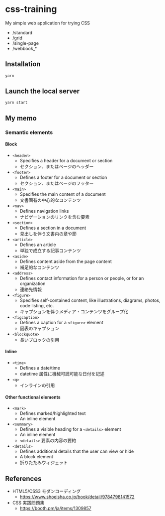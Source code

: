 # css-training

My simple web application for trying CSS

- /standard
- /grid
- /single-page
- /webbook_*

## Installation

```bash
yarn
```

## Launch the local server

```bash
yarn start
```

## My memo

### Semantic elements

#### Block

- `<header>`
  - Specifies a header for a document or section
  - セクション、またはページのヘッダー
- `<footer>`
  - Defines a footer for a document or section
  - セクション、またはページのフッター
- `<main>`
  - Specifies the main content of a document
  - 文書固有の中心的なコンテンツ
- `<nav>`
  - Defines navigation links
  - ナビゲーションのリンクを含む要素
- `<section>`
  - Defines a section in a document
  - 見出しを伴う文書内の章や節
- `<article>`
  - Defines an article
  - 単独で成立する記事コンテンツ
- `<aside>`
  - Defines content aside from the page content
  - 補足的なコンテンツ
- `<address>`
  - Defines contact information for a person or people, or for an organization
  - 連絡先情報
- `<figure>`
  - Specifies self-contained content, like illustrations, diagrams, photos, code listing, etc.
  - キャプションを伴うメディア・コンテンツをグループ化
- `<figcaption>`
  - Defines a caption for a `<figure>` element
  - 図表のキャプション
- `<blockquote>`
  - 長いブロックの引用

#### Inline

- `<time>`
  - Defines a date/time
  - datetime 属性に機械可読可能な日付を記述
- `<q>`
  - インラインの引用

#### Other functional elements

- `<mark>`
  - Defines marked/highlighted text
  - An inline element
- `<summary>`
  - Defines a visible heading for a `<details>` element
  - An inline element
  - `<details>` 要素の内容の要約
- `<details>`
  - Defines additional details that the user can view or hide
  - A block element
  - 折りたたみウィジェット

## References

- HTML5/CSS3 モダンコーディング
  - https://www.shoeisha.co.jp/book/detail/9784798141572
- CSS 実践問題集
  - https://booth.pm/ja/items/1309857
